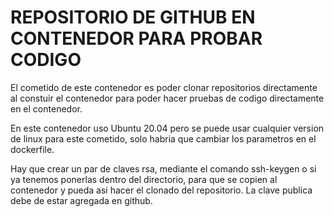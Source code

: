 # REPOSITORIO DE GITHUB EN CONTENEDOR PARA PROBAR CODIGO

El cometido de este contenedor es poder clonar repositorios directamente al constuir el contenedor para poder hacer pruebas de codigo directamente en el contenedor.

En este contenedor uso Ubuntu 20.04 pero se puede usar cualquier version de linux para este cometido, solo habria que cambiar los parametros en el dockerfile.

Hay que crear un par de claves rsa, mediante el comando ssh-keygen o si ya tenemos ponerlas dentro del directorio, para que se copien al contenedor y pueda asi hacer el clonado del repositorio. La clave publica debe de estar agregada en github.


